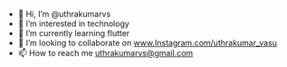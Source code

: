 - 👋 Hi, I’m @uthrakumarvs
- 👀 I’m interested in technology
- 🌱 I’m currently learning flutter
- 💞️ I’m looking to collaborate on www.Instagram.com/uthrakumar_vasu
- 📫 How to reach me uthrakumarvs@gmail.com

<!---
uthrakumarvs/uthrakumarvs is a ✨ special ✨ repository because its `README.md` (this file) appears on your GitHub profile.
You can click the Preview link to take a look at your changes.
--->

